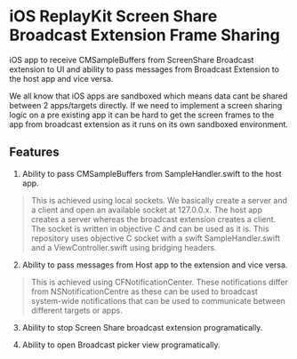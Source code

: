 # iOS ReplayKit Screen Share Broadcast Extension Frame Sharing
iOS app to receive CMSampleBuffers from ScreenShare Broadcast extension to UI and ability to pass messages from Broadcast Extension to the host app and vice versa.

We all know that iOS apps are sandboxed which means data cant be shared between 2 apps/targets directly. If we need to implement a screen sharing logic on a pre existing app it can be hard to get the screen frames to the app from broadcast extension as it runs on its own sandboxed environment. 

## Features
1. Ability to pass CMSampleBuffers from SampleHandler.swift to the host app. 
> This is achieved using local sockets. We basically create a server and a client and open an available socket at 127.0.0.x.
> The host app creates a server whereas the broadcast extension creates a client. 
> The socket is written in objective C and can be used as it is. This repository uses objective C socket with a swift SampleHandler.swift and a ViewController.swift using bridging headers. 

2. Ability to pass messages from Host app to the extension and vice versa.
> This is achieved using CFNotificationCenter. These notifications differ from NSNotificationCentre as these can be used to broadcast system-wide notifications that can be used to communicate between different targets or apps. 

3. Ability to stop Screen Share broadcast extension programatically.

4. Ability to open Broadcast picker view programatically. 
